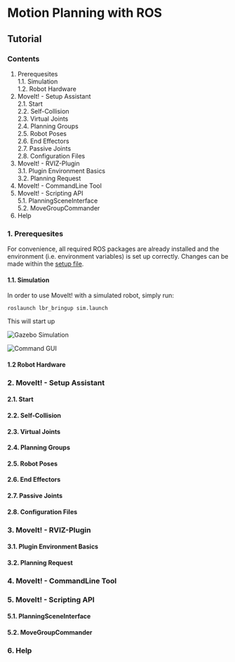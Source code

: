 # Motion Planning with ROS
## Tutorial

### Contents

1. Prerequesites  
  1.1. Simulation  
  1.2. Robot Hardware 
2. MoveIt! - Setup Assistant  
  2.1. Start  
  2.2. Self-Collision  
  2.3. Virtual Joints  
  2.4. Planning Groups  
  2.5. Robot Poses  
  2.6. End Effectors  
  2.7. Passive Joints  
  2.8. Configuration Files  
3. MoveIt! - RVIZ-Plugin  
  3.1. Plugin Environment Basics  
  3.2. Planning Request  
4. MoveIt! - CommandLine Tool  
5. MoveIt! - Scripting API  
  5.1. PlanningSceneInterface  
  5.2. MoveGroupCommander  
6. Help  


### 1.  Prerequesites

For convenience, all required ROS packages are already installed and the environment (i.e. environment variables) is set up correctly.
Changes can be made within the [setup file](https://github.com/ipa-fxm/ipa_seminar/blob/master/ipa_seminar_manipulation/setup_env_manipulation.bash "Setup Shell").

#### 1.1. Simulation

In order to use MoveIt! with a simulated robot, simply run:
```
roslaunch lbr_bringup sim.launch
```
This will start up 

![Gazebo Simulation](https://raw.github.com/ipa-fxm/ipa_seminar/master/ipa_seminar_manipulation/doc/gazebo_simulation.png?login=ipa-fxm&token=36e39b9f21a46033bd0331aeb8be8c5f "Gazebo Simulation")


![Command GUI](https://raw.github.com/ipa-fxm/ipa_seminar/master/ipa_seminar_manipulation/doc/command_gui_lbr.png?login=ipa-fxm&token=85d23ec80df4c8404c58809cc869f31c "Command GUI")

#### 1.2 Robot Hardware

### 2. MoveIt! - Setup Assistant  

#### 2.1. Start  

#### 2.2. Self-Collision  

#### 2.3. Virtual Joints  

#### 2.4. Planning Groups  

#### 2.5. Robot Poses  

#### 2.6. End Effectors  

#### 2.7. Passive Joints  

#### 2.8. Configuration Files  

### 3. MoveIt! - RVIZ-Plugin  

#### 3.1. Plugin Environment Basics  

#### 3.2. Planning Request  

### 4. MoveIt! - CommandLine Tool  

### 5. MoveIt! - Scripting API  

#### 5.1. PlanningSceneInterface  

#### 5.2. MoveGroupCommander  

### 6. Help  

